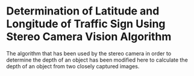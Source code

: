 # Determination of Latitude and Longitude of Traffic Sign Using Stereo Camera Vision Algorithm

The algorithm that has been used by the stereo camera in order to determine the depth of an object has been modified here to calculate the depth of an object from two closely captured images. 
